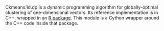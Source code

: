 Ckmeans.1d.dp is a dynamic programming algorithm for globally-optimal clustering
of one-dimensional vectors. Its reference implementation is in C++, wrapped in
an [R package](https://cran.r-project.org/web/packages/Ckmeans.1d.dp). This
module is a Cython wrapper around the C++ code inside that package.


